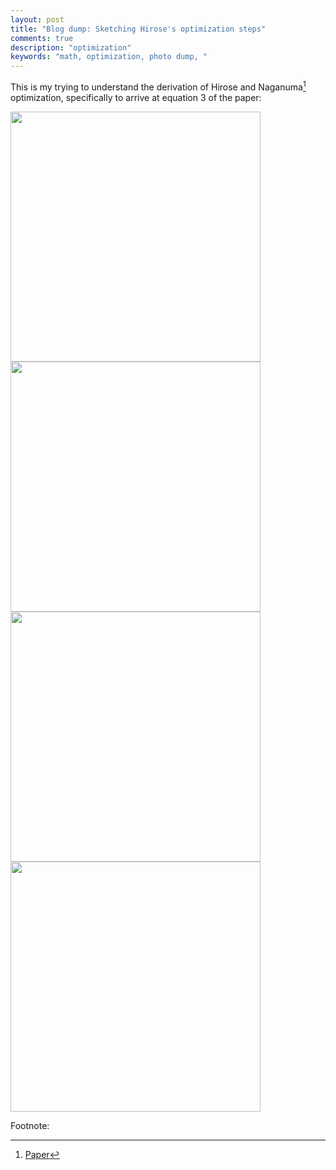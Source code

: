 ```yaml
---
layout: post
title: "Blog dump: Sketching Hirose's optimization steps"
comments: true
description: "optimization"
keywords: "math, optimization, photo dump, "
---
```



This is my trying to understand the derivation of Hirose and Naganuma[^1] optimization, specifically to arrive at equation 3 of the paper:

<img src="https://raw.githubusercontent.com/zulfadz/zulfadz.github.io/master/pictures/hirose1.png" width="400"/>

<img src="https://raw.githubusercontent.com/zulfadz/zulfadz.github.io/master/pictures/hirose2.png" width="400"/>

<img src="https://raw.githubusercontent.com/zulfadz/zulfadz.github.io/master/pictures/hirose3.png" width="400"/>

<img src="https://raw.githubusercontent.com/zulfadz/zulfadz.github.io/master/pictures/hirose4.png" width="400"/>



Footnote:

[^1]: [Paper](https://www.boj.or.jp/en/research/wps_rev/wps_2007/data/wp07e24.pdf)
